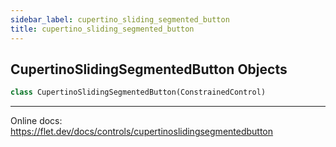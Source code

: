 ```yaml
---
sidebar_label: cupertino_sliding_segmented_button
title: cupertino_sliding_segmented_button
---
```


## CupertinoSlidingSegmentedButton Objects

```python
class CupertinoSlidingSegmentedButton(ConstrainedControl)
```

-----

Online docs: https://flet.dev/docs/controls/cupertinoslidingsegmentedbutton

